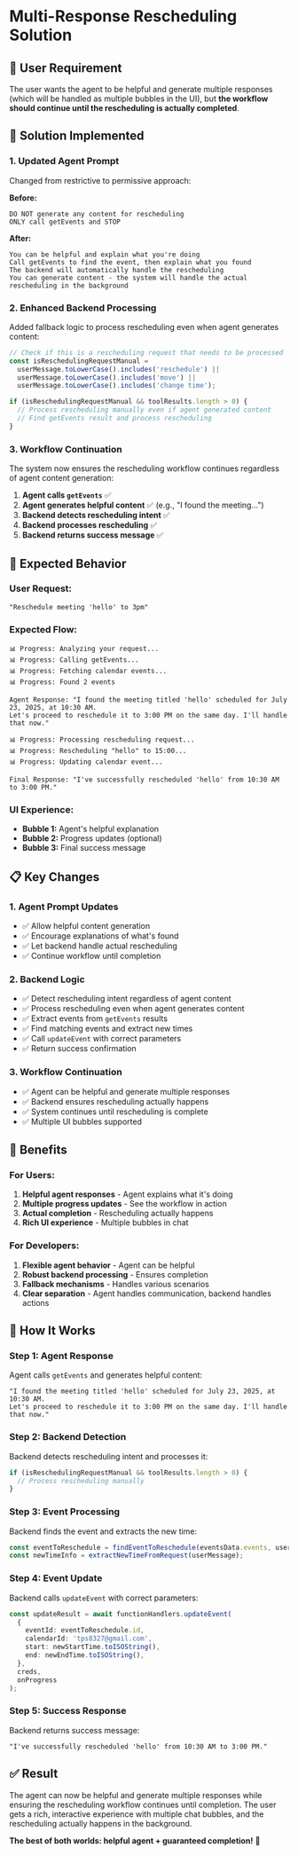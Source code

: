 # Multi-Response Rescheduling Solution

## 🎯 **User Requirement**

The user wants the agent to be helpful and generate multiple responses (which will be handled as multiple bubbles in the UI), but **the workflow should continue until the rescheduling is actually completed**.

## 🔧 **Solution Implemented**

### **1. Updated Agent Prompt**

Changed from restrictive to permissive approach:

**Before:**

```
DO NOT generate any content for rescheduling
ONLY call getEvents and STOP
```

**After:**

```
You can be helpful and explain what you're doing
Call getEvents to find the event, then explain what you found
The backend will automatically handle the rescheduling
You can generate content - the system will handle the actual rescheduling in the background
```

### **2. Enhanced Backend Processing**

Added fallback logic to process rescheduling even when agent generates content:

```typescript
// Check if this is a rescheduling request that needs to be processed
const isReschedulingRequestManual =
  userMessage.toLowerCase().includes('reschedule') ||
  userMessage.toLowerCase().includes('move') ||
  userMessage.toLowerCase().includes('change time');

if (isReschedulingRequestManual && toolResults.length > 0) {
  // Process rescheduling manually even if agent generated content
  // Find getEvents result and process rescheduling
}
```

### **3. Workflow Continuation**

The system now ensures the rescheduling workflow continues regardless of agent content generation:

1. **Agent calls `getEvents`** ✅
2. **Agent generates helpful content** ✅ (e.g., "I found the meeting...")
3. **Backend detects rescheduling intent** ✅
4. **Backend processes rescheduling** ✅
5. **Backend returns success message** ✅

## 🚀 **Expected Behavior**

### **User Request:**

```
"Reschedule meeting 'hello' to 3pm"
```

### **Expected Flow:**

```
📊 Progress: Analyzing your request...
📊 Progress: Calling getEvents...
📊 Progress: Fetching calendar events...
📊 Progress: Found 2 events

Agent Response: "I found the meeting titled 'hello' scheduled for July 23, 2025, at 10:30 AM.
Let's proceed to reschedule it to 3:00 PM on the same day. I'll handle that now."

📊 Progress: Processing rescheduling request...
📊 Progress: Rescheduling "hello" to 15:00...
📊 Progress: Updating calendar event...

Final Response: "I've successfully rescheduled 'hello' from 10:30 AM to 3:00 PM."
```

### **UI Experience:**

- **Bubble 1:** Agent's helpful explanation
- **Bubble 2:** Progress updates (optional)
- **Bubble 3:** Final success message

## 📋 **Key Changes**

### **1. Agent Prompt Updates**

- ✅ Allow helpful content generation
- ✅ Encourage explanations of what's found
- ✅ Let backend handle actual rescheduling
- ✅ Continue workflow until completion

### **2. Backend Logic**

- ✅ Detect rescheduling intent regardless of agent content
- ✅ Process rescheduling even when agent generates content
- ✅ Extract events from `getEvents` results
- ✅ Find matching events and extract new times
- ✅ Call `updateEvent` with correct parameters
- ✅ Return success confirmation

### **3. Workflow Continuation**

- ✅ Agent can be helpful and generate multiple responses
- ✅ Backend ensures rescheduling actually happens
- ✅ System continues until rescheduling is complete
- ✅ Multiple UI bubbles supported

## 🎉 **Benefits**

### **For Users:**

1. **Helpful agent responses** - Agent explains what it's doing
2. **Multiple progress updates** - See the workflow in action
3. **Actual completion** - Rescheduling actually happens
4. **Rich UI experience** - Multiple bubbles in chat

### **For Developers:**

1. **Flexible agent behavior** - Agent can be helpful
2. **Robust backend processing** - Ensures completion
3. **Fallback mechanisms** - Handles various scenarios
4. **Clear separation** - Agent handles communication, backend handles actions

## 🔄 **How It Works**

### **Step 1: Agent Response**

Agent calls `getEvents` and generates helpful content:

```
"I found the meeting titled 'hello' scheduled for July 23, 2025, at 10:30 AM.
Let's proceed to reschedule it to 3:00 PM on the same day. I'll handle that now."
```

### **Step 2: Backend Detection**

Backend detects rescheduling intent and processes it:

```typescript
if (isReschedulingRequestManual && toolResults.length > 0) {
  // Process rescheduling manually
}
```

### **Step 3: Event Processing**

Backend finds the event and extracts the new time:

```typescript
const eventToReschedule = findEventToReschedule(eventsData.events, userMessage);
const newTimeInfo = extractNewTimeFromRequest(userMessage);
```

### **Step 4: Event Update**

Backend calls `updateEvent` with correct parameters:

```typescript
const updateResult = await functionHandlers.updateEvent(
  {
    eventId: eventToReschedule.id,
    calendarId: 'tps8327@gmail.com',
    start: newStartTime.toISOString(),
    end: newEndTime.toISOString(),
  },
  creds,
  onProgress
);
```

### **Step 5: Success Response**

Backend returns success message:

```
"I've successfully rescheduled 'hello' from 10:30 AM to 3:00 PM."
```

## ✅ **Result**

The agent can now be helpful and generate multiple responses while ensuring the rescheduling workflow continues until completion. The user gets a rich, interactive experience with multiple chat bubbles, and the rescheduling actually happens in the background.

**The best of both worlds: helpful agent + guaranteed completion!** 🎉
